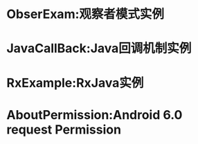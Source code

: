 # ObserExam:观察者模式实例
# JavaCallBack:Java回调机制实例
# RxExample:RxJava实例
# AboutPermission:Android 6.0 request Permission
